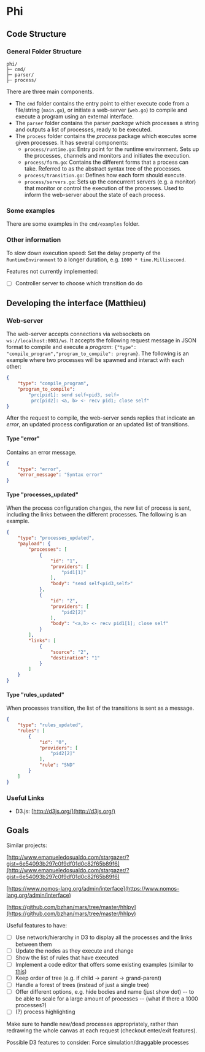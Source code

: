 # Phi

## Code Structure

### General Folder Structure

```text
phi/
├─ cmd/
├─ parser/
├─ process/
```

There are three main components.

- The `cmd` folder contains the entry point to either execute code from a file/string (`main.go`), or initiate a web-server (`web.go`) to compile and execute a program using an external interface.  
- The `parser` folder contains the parser *package* which processes a string and outputs a list of processes, ready to be executed.
- The `process` folder contains the *process* package which executes some given processes. It has several components:
  - `process/runtime.go`: Entry point for the runtime environment. Sets up the processes, channels and monitors and initiates the execution.
  - `process/form.go`: Contains the different forms that a process can take. Referred to as the abstract syntax tree of the processes.
  - `process/transition.go`: Defines how each form should execute.
  - `process/servers.go`: Sets up the concurrent servers (e.g. a monitor) that monitor or control the execution of the processes. Used to inform the web-server about the state of each process.

### Some examples

There are some examples in the `cmd/examples` folder.

### Other information

To slow down execution speed:
Set the delay property of the `RuntimeEnvironment` to a longer duration, e.g. `1000 * time.Millisecond`.

Features not currently implemented:

- [ ] Controller server to choose which transition do do

## Developing the interface (Matthieu)

### Web-server

The web-server accepts connections via websockets on `ws://localhost:8081/ws`. It accepts the following request message in JSON format to compile and execute a *program*: `{"type": "compile_program","program_to_compile": program}`. The following is an example where two processes will be spawned and interact with each other:

```json
{
    "type": "compile_program",
    "program_to_compile": 
        "prc[pid1]: send self<pid3, self>
         prc[pid2]: <a, b> <- recv pid1; close self"
}
```

After the request to compile, the web-server sends replies that indicate an *error*, an updated process configuration or an updated list of transitions.

#### Type "error"

Contains an error message.

```json
{
    "type": "error",
    "error_message": "Syntax error"
}
```

#### Type "processes_updated"

When the process configuration changes, the new list of process is sent, including the links between the different processes. The following is an example.

```json
{
    "type": "processes_updated",
    "payload": {
        "processes": [
            {
                "id": "1",
                "providers": [
                    "pid1[1]"
                ],
                "body": "send self<pid3,self>"
            },
            {
                "id": "2",
                "providers": [
                    "pid2[2]"
                ],
                "body": "<a,b> <- recv pid1[1]; close self"
            }
        ],
        "links": [
            {
                "source": "2",
                "destination": "1"
            }
        ]
    }
}
```

#### Type "rules_updated"

When processes transition, the list of the transitions is sent as a message.

```json
{
    "type": "rules_updated",
    "rules": [
        {
            "id": "0",
            "providers": [
                "pid2[2]"
            ],
            "rule": "SND"
        }
    ]
}
```

### Useful Links

- D3.js: [http://d3js.org/](http://d3js.org/)

## Goals

Similar projects:

[http://www.emanueledosualdo.com/stargazer/?gist=6e54093b297c0f9df01d0c82f65b89f6](http://www.emanueledosualdo.com/stargazer/?gist=6e54093b297c0f9df01d0c82f65b89f6)

[https://www.nomos-lang.org/admin/interface](https://www.nomos-lang.org/admin/interface)

[https://github.com/bzhan/mars/tree/master/hhlpy](https://github.com/bzhan/mars/tree/master/hhlpy)

Useful features to have:

- [ ] Use network/hierarchy in D3 to display all the processes and the links between them
- [ ] Update the nodes as they execute and change
- [ ] Show the list of rules that have executed
- [ ] Implement a code editor that offers some existing examples (similar to [this](http://www.emanueledosualdo.com/stargazer/?gist=6e54093b297c0f9df01d0c82f65b89f6))
- [ ] Keep order of tree (e.g. if child -> parent -> grand-parent)
- [ ] Handle a forest of trees (instead of just a single tree)
- [ ] Offer different options, e.g. hide bodies and name (just show dot) -- to be able to scale for a large amount of processes -- (what if there a 1000 processes?)
- [ ] (?) process highlighting

Make sure to handle new/dead processes appropriately, rather than redrawing the whole canvas at each request (checkout enter/exit features).

Possible D3 features to consider: Force simulation/draggable processes
